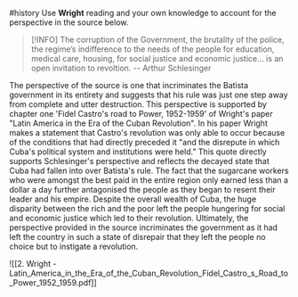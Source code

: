 #history 
Use **Wright** reading and your own knowledge to account for the perspective in the source below. 


> [!INFO] The corruption of the Government, the brutality of the police, the regime’s indifference to the needs of the people for education, medical care, housing, for social justice and economic justice… is an open invitation to revoltion. 
> -- Arthur Schlesinger




The perspective of the source is one that incriminates the Batista government in its entirety and suggests that his rule was just one step away from complete and utter destruction. This perspective is supported by chapter one 'Fidel Castro's road to Power, 1952-1959' of Wright's paper "Latin America in the Era of the Cuban Revolution". In his paper Wright makes a statement that Castro's revolution was only able to occur because of the conditions that had directly preceded it "and the disrepute in which Cuba's political system and institutions were held." This quote directly supports Schlesinger's perspective and reflects the decayed state that Cuba had fallen into over Batista's rule. The fact that the sugarcane workers who were amongst the best paid in the entire region only earned less than a dollar a day further antagonised the people as they began to resent their leader and his empire. Despite the overall wealth of Cuba, the huge disparity between the rich and the poor left the people hungering for social and economic justice which led to their revolution. Ultimately, the perspective provided in the source incriminates the government as it had left the country in such a state of disrepair that they left the people no choice but to instigate a revolution. 

![[2. Wright - Latin_America_in_the_Era_of_the_Cuban_Revolution_Fidel_Castro_s_Road_to_Power_1952_1959.pdf]]